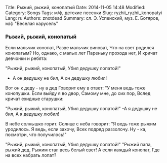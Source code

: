 Title: Рыжий, рыжий, конопатый
Date: 2014-11-05 14:48
Modified: 
Category: Songs
Tags: м/ф, детские песенки
Slug: ryzhii_ryzhii_konopatyi
Lang: ru
Authors: znotdead
Summary: сл. Э. Успенский, муз. Е. Ботяров, м/ф "Веселая карусель"

### Рыжий, рыжий, конопатый


Если мальчик конопат,
Разве мальчик виноват,
Что на свет родился конопатым?
Но, однако, с малых лет
Пареньку прохода нет,
И кричат девчонки и ребята:

"Рыжий, рыжий, конопатый,
Убил дедушку лопатой!"
- А он дедушку не бил,
А он дедушку любил!

Вот он к деду - ну а дед
Говорит ему в ответ:
"У меня ведь тоже конопушки.
Если выйду я во двор,
Самому мне, до сих пор,
Вслед кричат ехидные старушки:

"Рыжий, рыжий, конопатый,
Убил дедушку лопатой!"
-А я дедушку не бил,
А я дедушку любил!

В небе солнышко горит.
Солнце с неба говорит:
"Я ведь тоже рыжим уродилось.
Я ведь, если захочу,
Всех подряд раззолочу.
Ну - ка, посмотри, что получилось!"

"Рыжий, рыжий, конопатый,
Убил дедушку лопатой!"
"Рыжий папа, рыжий дед,
Рыжим стал весь белый свет!
А если каждый конопат,
Где на всех набрать лопат?